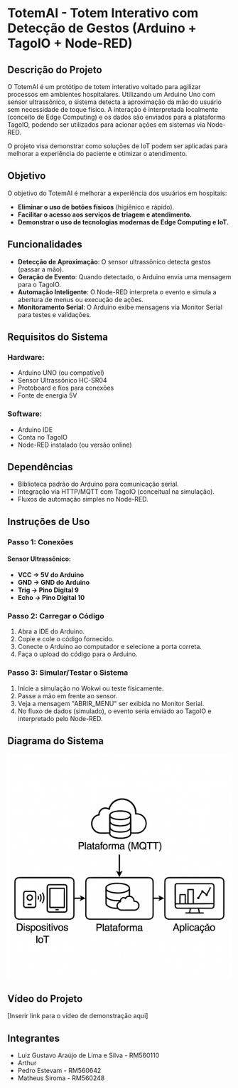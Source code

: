 # TotemAI - Totem Interativo com Detecção de Gestos (Arduino + TagoIO + Node-RED)

## Descrição do Projeto
O TotemAI é um protótipo de totem interativo voltado para agilizar processos em ambientes hospitalares. Utilizando um Arduino Uno com sensor ultrassônico, o sistema detecta a aproximação da mão do usuário sem necessidade de toque físico. A interação é interpretada localmente (conceito de Edge Computing) e os dados são enviados para a plataforma TagoIO, podendo ser utilizados para acionar ações em sistemas via Node-RED.

O projeto visa demonstrar como soluções de IoT podem ser aplicadas para melhorar a experiência do paciente e otimizar o atendimento.

## Objetivo
O objetivo do TotemAI é melhorar a experiência dos usuários em hospitais:

- **Eliminar o uso de botões físicos** (higiênico e rápido).
- **Facilitar o acesso aos serviços de triagem e atendimento.**
- **Demonstrar o uso de tecnologias modernas de Edge Computing e IoT.**

## Funcionalidades
- **Detecção de Aproximação**: O sensor ultrassônico detecta gestos (passar a mão).
- **Geração de Evento**: Quando detectado, o Arduino envia uma mensagem para o TagoIO.
- **Automação Inteligente**: O Node-RED interpreta o evento e simula a abertura de menus ou execução de ações.
- **Monitoramento Serial**: O Arduino exibe mensagens via Monitor Serial para testes e validações.

## Requisitos do Sistema

### Hardware:
- Arduino UNO (ou compatível)
- Sensor Ultrassônico HC-SR04
- Protoboard e fios para conexões
- Fonte de energia 5V

### Software:
- Arduino IDE
- Conta no TagoIO
- Node-RED instalado (ou versão online)

## Dependências
- Biblioteca padrão do Arduino para comunicação serial.
- Integração via HTTP/MQTT com TagoIO (conceitual na simulação).
- Fluxos de automação simples no Node-RED.

## Instruções de Uso

### Passo 1: Conexões
#### Sensor Ultrassônico:
- **VCC → 5V do Arduino**
- **GND → GND do Arduino**
- **Trig → Pino Digital 9**
- **Echo → Pino Digital 10**

### Passo 2: Carregar o Código
1. Abra a IDE do Arduino.
2. Copie e cole o código fornecido.
3. Conecte o Arduino ao computador e selecione a porta correta.
4. Faça o upload do código para o Arduino.

### Passo 3: Simular/Testar o Sistema
1. Inicie a simulação no Wokwi ou teste fisicamente.
2. Passe a mão em frente ao sensor.
3. Veja a mensagem "ABRIR_MENU" ser exibida no Monitor Serial.
4. No fluxo de dados (simulado), o evento seria enviado ao TagoIO e interpretado pelo Node-RED.

## Diagrama do Sistema
<img src="diagrama.png" alt="Diagrama do Projeto" width="600"/>

## Vídeo do Projeto
[Inserir link para o vídeo de demonstração aqui]

## Integrantes
- Luiz Gustavo Araújo de Lima e Silva - RM560110
- Arthur
- Pedro Estevam - RM560642
- Matheus Siroma - RM560248
